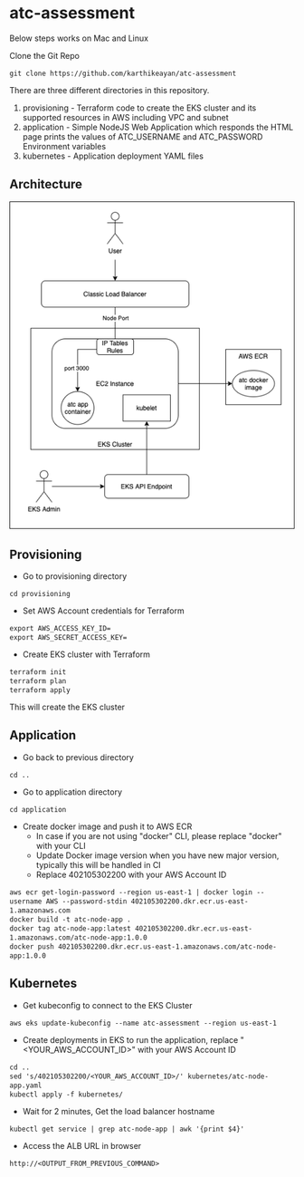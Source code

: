 # atc-assessment

Below steps works on Mac and Linux

Clone the Git Repo
```
git clone https://github.com/karthikeayan/atc-assessment
```

There are three different directories in this repository.
1. provisioning - Terraform code to create the EKS cluster and its supported resources in AWS including VPC and subnet
2. application - Simple NodeJS Web Application which responds the HTML page prints the values of ATC_USERNAME and ATC_PASSWORD Environment variables
3. kubernetes - Application deployment YAML files

## Architecture
![alt text](https://github.com/karthikeayan/atc-assessment/blob/main/architecture.png?raw=true)

## Provisioning

- Go to provisioning directory
```
cd provisioning
```

- Set AWS Account credentials for Terraform
```
export AWS_ACCESS_KEY_ID=
export AWS_SECRET_ACCESS_KEY=
```

- Create EKS cluster with Terraform
```
terraform init
terraform plan
terraform apply
```

This will create the EKS cluster

## Application

- Go back to previous directory
```
cd ..
```

- Go to application directory
```
cd application
```

- Create docker image and push it to AWS ECR
    - In case if you are not using "docker" CLI, please replace "docker" with your CLI
    - Update Docker image version when you have new major version, typically this will be handled in CI
    - Replace 402105302200 with your AWS Account ID
```
aws ecr get-login-password --region us-east-1 | docker login --username AWS --password-stdin 402105302200.dkr.ecr.us-east-1.amazonaws.com
docker build -t atc-node-app .
docker tag atc-node-app:latest 402105302200.dkr.ecr.us-east-1.amazonaws.com/atc-node-app:1.0.0
docker push 402105302200.dkr.ecr.us-east-1.amazonaws.com/atc-node-app:1.0.0
```

## Kubernetes

- Get kubeconfig to connect to the EKS Cluster
```
aws eks update-kubeconfig --name atc-assessment --region us-east-1
```

- Create deployments in EKS to run the application, replace "<YOUR_AWS_ACCOUNT_ID>" with your AWS Account ID
```
cd ..
sed 's/402105302200/<YOUR_AWS_ACCOUNT_ID>/' kubernetes/atc-node-app.yaml
kubectl apply -f kubernetes/
```

- Wait for 2 minutes, Get the load balancer hostname
```
kubectl get service | grep atc-node-app | awk '{print $4}'
```

- Access the ALB URL in browser
```
http://<OUTPUT_FROM_PREVIOUS_COMMAND>